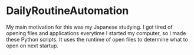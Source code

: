 # DailyRoutineAutomation
My main motivation for this was my Japanese studying.
I got tired of opening files and applications everytime I started my computer, so I made these Python scripts.
It uses the runtime of open files to determine what to open on next startup.
